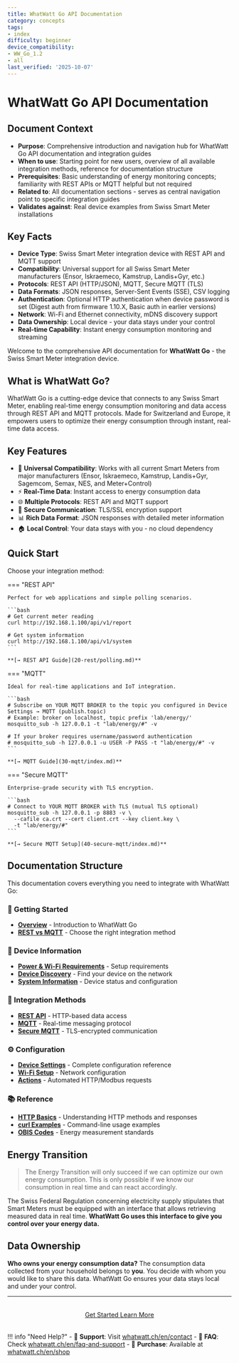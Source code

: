 ```yaml
---
title: WhatWatt Go API Documentation
category: concepts
tags:
- index
difficulty: beginner
device_compatibility:
- WW_Go_1.2
- all
last_verified: '2025-10-07'
---
```


# WhatWatt Go API Documentation

## Document Context

- **Purpose**: Comprehensive introduction and navigation hub for WhatWatt Go API documentation and integration guides
- **When to use**: Starting point for new users, overview of all available integration methods, reference for documentation structure
- **Prerequisites**: Basic understanding of energy monitoring concepts; familiarity with REST APIs or MQTT helpful but not required
- **Related to**: All documentation sections - serves as central navigation point to specific integration guides
- **Validates against**: Real device examples from Swiss Smart Meter installations

## Key Facts

- **Device Type**: Swiss Smart Meter integration device with REST API and MQTT support
- **Compatibility**: Universal support for all Swiss Smart Meter manufacturers (Ensor, Iskraemeco, Kamstrup, Landis+Gyr, etc.)
- **Protocols**: REST API (HTTP/JSON), MQTT, Secure MQTT (TLS)
- **Data Formats**: JSON responses, Server-Sent Events (SSE), CSV logging
- **Authentication**: Optional HTTP authentication when device password is set (Digest auth from firmware 1.10.X, Basic auth in earlier versions)
- **Network**: Wi-Fi and Ethernet connectivity, mDNS discovery support
- **Data Ownership**: Local device - your data stays under your control
- **Real-time Capability**: Instant energy consumption monitoring and streaming

Welcome to the comprehensive API documentation for **WhatWatt Go** - the Swiss Smart Meter integration device.

## What is WhatWatt Go?

WhatWatt Go is a cutting-edge device that connects to any Swiss Smart Meter, enabling real-time energy consumption monitoring and data access through REST API and MQTT protocols. Made for Switzerland and Europe, it empowers users to optimize their energy consumption through instant, real-time data access.

## Key Features

- 🔌 **Universal Compatibility**: Works with all current Smart Meters from major manufacturers (Ensor, Iskraemeco, Kamstrup, Landis+Gyr, Sagemcom, Semax, NES, and Meter+Control)
- ⚡ **Real-Time Data**: Instant access to energy consumption data
- 🌐 **Multiple Protocols**: REST API and MQTT support
- 🔐 **Secure Communication**: TLS/SSL encryption support
- 📊 **Rich Data Format**: JSON responses with detailed meter information
- 🏠 **Local Control**: Your data stays with you - no cloud dependency

## Quick Start

Choose your integration method:

=== "REST API"

    Perfect for web applications and simple polling scenarios.

    ```bash
    # Get current meter reading
    curl http://192.168.1.100/api/v1/report

    # Get system information
    curl http://192.168.1.100/api/v1/system
    ```

    **[→ REST API Guide](20-rest/polling.md)**

=== "MQTT"

    Ideal for real-time applications and IoT integration.

    ```bash
    # Subscribe on YOUR MQTT BROKER to the topic you configured in Device Settings → MQTT (publish.topic)
    # Example: broker on localhost, topic prefix 'lab/energy/'
    mosquitto_sub -h 127.0.0.1 -t "lab/energy/#" -v

    # If your broker requires username/password authentication
    # mosquitto_sub -h 127.0.0.1 -u USER -P PASS -t "lab/energy/#" -v
    ```

    **[→ MQTT Guide](30-mqtt/index.md)**

=== "Secure MQTT"

    Enterprise-grade security with TLS encryption.

    ```bash
    # Connect to YOUR MQTT BROKER with TLS (mutual TLS optional)
    mosquitto_sub -h 127.0.0.1 -p 8883 -v \
      --cafile ca.crt --cert client.crt --key client.key \
      -t "lab/energy/#"
    ```

    **[→ Secure MQTT Setup](40-secure-mqtt/index.md)**

## Documentation Structure

This documentation covers everything you need to integrate with WhatWatt Go:

### 🚀 Getting Started

- **[Overview](00-intro/overview.md)** - Introduction to WhatWatt Go
- **[REST vs MQTT](00-intro/rest-vs-mqtt.md)** - Choose the right integration method

### 🔧 Device Information

- **[Power & Wi-Fi Requirements](10-general/power-and-wifi.md)** - Setup requirements
- **[Device Discovery](10-general/discovery.md)** - Find your device on the network
- **[System Information](10-general/system-info.md)** - Device status and configuration

### 📡 Integration Methods

- **[REST API](20-rest/polling.md)** - HTTP-based data access
- **[MQTT](30-mqtt/index.md)** - Real-time messaging protocol
- **[Secure MQTT](40-secure-mqtt/index.md)** - TLS-encrypted communication

### ⚙️ Configuration

- **[Device Settings](50-settings/rest-conventions.md)** - Complete configuration reference
- **[Wi-Fi Setup](50-settings/wifi-setup.md)** - Network configuration
- **[Actions](50-settings/actions/index.md)** - Automated HTTP/Modbus requests

### 📚 Reference

- **[HTTP Basics](90-appendix/http-basics.md)** - Understanding HTTP methods and responses
- **[curl Examples](90-appendix/curl-options.md)** - Command-line usage examples
- **[OBIS Codes](90-appendix/appendix-d.md)** - Energy measurement standards

## Energy Transition

> The Energy Transition will only succeed if we can optimize our own energy consumption. This is only possible if we know our consumption in real time and can react accordingly.

The Swiss Federal Regulation concerning electricity supply stipulates that Smart Meters must be equipped with an interface that allows retrieving measured data in real time. **WhatWatt Go uses this interface to give you control over your energy data.**

## Data Ownership

**Who owns your energy consumption data?** The consumption data collected from your household belongs to **you**. You decide with whom you would like to share this data. WhatWatt Go ensures your data stays local and under your control.

---

<div style="text-align: center; margin: 2rem 0;">
  <a href="00-intro/overview" class="md-button md-button--primary">
    Get Started
  </a>
  <a href="https://whatwatt.ch" class="md-button" target="_blank">
    Learn More
  </a>
</div>

!!! info "Need Help?"
    - 📧 **Support**: Visit [whatwatt.ch/en/contact](https://whatwatt.ch/en/contact)
    - 📖 **FAQ**: Check [whatwatt.ch/en/faq-and-support](https://whatwatt.ch/en/faq-and-support)
    - 🛒 **Purchase**: Available at [whatwatt.ch/en/shop](https://whatwatt.ch/en/shop)
